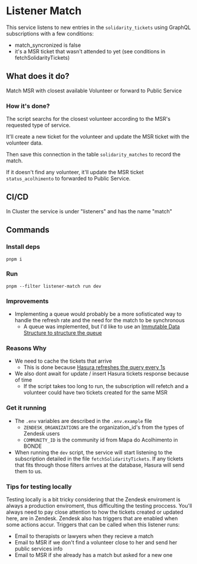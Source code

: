 # Listener Match

This service listens to new entries in the `solidarity_tickets` using GraphQL subscriptions with a few conditions:

- match_syncronized is false
- it's a MSR ticket that wasn't attended to yet (see conditions in fetchSolidarityTickets)

## What does it do?

Match MSR with closest available Volunteer or forward to Public Service

### How it's done?

The script searchs for the closest volunteer according to the MSR's requested type of service.

It'll create a new ticket for the volunteer and update the MSR ticket with the volunteer data.

Then save this connection in the table `solidarity_matches` to record the match.

If it doesn't find any volunteer, it'll update the MSR ticket `status_acolhimento` to forwarded to Public Service.

## CI/CD

In Cluster the service is under "listeners" and has the name "match"

## Commands

### Install deps

`pnpm i`

### Run

`pnpm --filter listener-match run dev`

### Improvements

- Implementing a queue would probably be a more sofisticated way to handle the refresh rate and the need for the match to be synchronous
  - A queue was implemented, but I'd like to use an [Immutable Data Structure to structure the queue](https://xiaoyunyang.github.io/post/when-to-use-immutable-data-structures/)

### Reasons Why

- We need to cache the tickets that arrive
  - This is done because [Hasura refreshes the query every 1s](https://hasura.io/docs/1.0/graphql/manual/subscriptions/index.html#execution)
- We also dont await for update / insert Hasura tickets response because of time
  - If the script takes too long to run, the subscription will refetch and a volunteer could have two tickets created for the same MSR

### Get it running

- The `.env` variables are described in the `.env.example` file
  - `ZENDESK_ORGANIZATIONS` are the organization_id's from the types of Zendesk users
  - `COMMUNITY_ID` is the community id from Mapa do Acolhimento in BONDE
- When running the `dev` script, the service will start listening to the subscription detailed in the file `fetchSolidarityTickets`. If any tickets that fits through those filters arrives at the database, Hasura will send them to us. 


### Tips for testing locally

Testing locally is a bit tricky considering that the Zendesk enviroment is always a production enviroment, thus difficulting the testing proccess. You'll always need to pay close attention to how the tickets created or updated here, are in Zendesk.
Zendesk also has triggers that are enabled when some actions accur.
Triggers that can be called when this listener runs:
  - Email to therapists or lawyers when they recieve a match
  - Email to MSR if we don't find a volunteer close to her and send her public services info
  - Email to MSR if she already has a match but asked for a new one